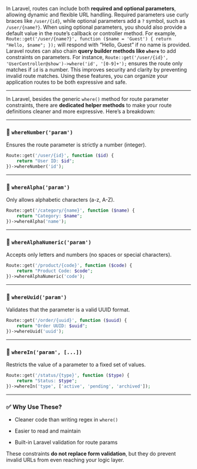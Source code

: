 In Laravel, routes can include both **required and optional parameters**, allowing dynamic and flexible URL handling. Required parameters use curly braces like `/user/{id}`, while optional parameters add a `?` symbol, such as `/user/{name?}`. When using optional parameters, you should also provide a default value in the route’s callback or controller method. For example, `Route::get('/user/{name?}', function ($name = 'Guest') { return "Hello, $name"; });` will respond with “Hello, Guest” if no name is provided. Laravel routes can also chain **query builder methods like `where`** to add constraints on parameters. For instance, `Route::get('/user/{id}', 'UserController@show')->where('id', '[0-9]+');` ensures the route only matches if `id` is a number. This improves security and clarity by preventing invalid route matches. Using these features, you can organize your application routes to be both expressive and safe.

----
In Laravel, besides the generic `where()` method for route parameter constraints, there are **dedicated helper methods** to make your route definitions cleaner and more expressive. Here’s a breakdown:

---

### 🔹 `whereNumber('param')`

Ensures the route parameter is strictly a number (integer).

```php
Route::get('/user/{id}', function ($id) {
    return "User ID: $id";
})->whereNumber('id');
```

---

### 🔹 `whereAlpha('param')`

Only allows alphabetic characters (a-z, A-Z).

```php
Route::get('/category/{name}', function ($name) {
    return "Category: $name";
})->whereAlpha('name');
```

---

### 🔹 `whereAlphaNumeric('param')`

Accepts only letters and numbers (no spaces or special characters).

```php
Route::get('/product/{code}', function ($code) {
    return "Product Code: $code";
})->whereAlphaNumeric('code');
```

---

### 🔹 `whereUuid('param')`

Validates that the parameter is a valid UUID format.

```php
Route::get('/order/{uuid}', function ($uuid) {
    return "Order UUID: $uuid";
})->whereUuid('uuid');
```

---

### 🔹 `whereIn('param', [...])`

Restricts the value of a parameter to a fixed set of values.

```php
Route::get('/status/{type}', function ($type) {
    return "Status: $type";
})->whereIn('type', ['active', 'pending', 'archived']);
```

---

### ✅ Why Use These?

- Cleaner code than writing regex in `where()`
    
- Easier to read and maintain
    
- Built-in Laravel validation for route params
    

These constraints **do not replace form validation**, but they do prevent invalid URLs from even reaching your logic layer. 